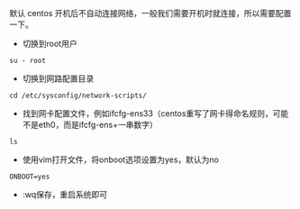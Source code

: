 默认 centos 开机后不自动连接网络，一般我们需要开机时就连接，所以需要配置一下。

- 切换到root用户

```
su - root
```

- 切换到网路配置目录

````
cd /etc/sysconfig/network-scripts/
````

- 找到网卡配置文件，例如ifcfg-ens33（centos重写了网卡得命名规则，可能不是eth0，而是ifcfg-ens+一串数字）

```
ls
```

- 使用vim打开文件，将onboot选项设置为yes，默认为no

```
ONBOOT=yes
```

- :wq保存，重启系统即可